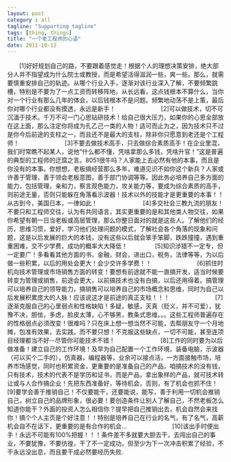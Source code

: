 ```yaml
---
layout: post
category : all
tagline: "Supporting tagline"
tags: [thing, things]
title: "一个老工程师的心语"
date: 2011-10-12
---
```

　　[1]好好规划自己的路，不要跟着感觉走！根据个人的理想决策安排，绝大部分人并不指望成为什么院士或教授，而是希望活得滋润一些，爽一些。那么，就需要慎重安排自己的轨迹。从哪个行业入手，逐渐对该行业深入了解，不要频繁跳槽，特别是不要为了一点工资而转移阵地，从长远看，这点钱根本不算什么，当你对一个行业有那么几年的体会，以后钱根本不是问题。频繁地动荡不是上策，最后你对哪个行业都没有摸透，永远是新手！　　　 
　　 
　　[2]可以做技术，切不可沉湎于技术。千万不可一门心思钻研技术！给自己很大压力，如果你的心思全部放在这上面，那么注定你将成为孔乙己一类的人物！适可而止为之，因为技术只不过是你今后前途的支柱之一，而且还不是最大的支柱，除非你只愿意到老还是个工程师！　　　 
　　 
　　[3]不要去做技术高手，只去做综合素质高手！在企业里混，我们时常瞧不起某人，说他“什么都不懂，凭啥拿那么多钱，凭啥升官！”这是普遍的典型的工程师的迂腐之言。8051很牛吗？人家能上去必然有他的本事，而且是你没有的本事。你想想，老板搞经营那么多年，难道见识不如你这个新兵？人家或许善于管理，善于领会老板意图，善于部门协调等等。因此务必培养自己多方面的能力，包括管理，亲和力，察言观色能力，攻关能力等，要成为综合素质的高手，则前途无量，否则只能躲在角落看示波器！技术以外的技能才是更重要的本事！！从古到今，美国日本，一律如此！　　　 
　　 
　　[4]多交社会三教九流的朋友！不要只和工程师交往，认为有共同语言，其实更重要的是和其他类人物交往，如果你希望有朝一日当老板或高层管理，那么你整日面对的就是这些人。了解他们的经历，思维习惯，爱好，学习他们处理问题的模式，了解社会各个角落的现象和问题，这是以后发展的巨大的本钱，没有这些以后就会笨手笨脚，跌跌撞撞，遇到重重困难，交不少学费，成功的概率大大降低！ 
　　 
　　[5]知识涉猎不一定专，但一定要广！多看看其他方面的书，金融，财会，进出口，税务，法律等等，为以后做一些积累，以后的用处会更大！会少交许多学费！！　　　 
　　 
　　[6]抓住时机向技术管理或市场销售方面的转变！要想有前途就不能一直搞开发，适当时候要转变为管理或销售，前途会更大，以前搞技术也没有白搞，以后还用得着。搞管理可以培养自己的领导能力，搞销售可以培养自己的市场概念和思维，同时为自己以后发展积累庞大的人脉！应该说这才是前途的真正支柱！！！　　　 
　　 
　　[7]逐渐克服自己的心里弱点和性格缺陷！多疑，敏感，天真（贬义，并不可爱），犹豫不决，胆怯，多虑，脸皮太薄，心不够黑，教条式思维。。。这些工程师普遍存在的性格弱点必须改变！很难吗？只在床上想一想当然不可能，去帮朋友守一个月地摊，包准有效果，去实践，而不要只想！不克服这些缺点，一切不可能，甚至连项目经理都当不好--尽管你可能技术不错！　　　 
　　 
　　[8]工作的同时要为以后做准备！建立自己的工作环境！及早为自己配置一个工作环境，装备电脑，示波器（可以买个二手的），仿真器，编程器等，业余可以接点活，一方面接触市场，培养市场感觉，同时也积累资金，更重要的是准备自己的产品，咱搞技术的没有钱，只有技术，技术的代表不是学历和证书，而是产品，拿出象样的产品，就可技术转让或与人合作搞企业！先把东西准备好，等待机会，否则，有了机会也抓不住！　　　 
　　 
　　[9]要学会善于推销自己！不仅要能干，还要能说，能写，善于利用一切机会推销自己，树立自己的品牌形象，很必要！要创造条件让别人了解自己，不然老板怎么知道你能干？外面的投资人怎么相信你？提早把自己推销出去，机会自然会来找你！搞个个人主页是个好注意！！特别是培养自己在行业的名气，有了名气，高薪机会自不在话下，更重要的是有合作的机会...　　　 
　　 
　　[10]该出手时便出手！永远不可能有100%把握！！！条件差不多就要大胆去干，去闯出自己的事业，不要犹豫，不要彷徨，干了不一定成功，但至少为下一次冲击积累了经验，不干永远没出息，而且要干成必然要经历失败.